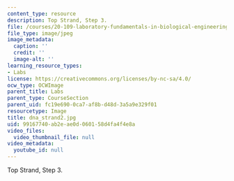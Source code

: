 ```yaml
---
content_type: resource
description: Top Strand, Step 3.
file: /courses/20-109-laboratory-fundamentals-in-biological-engineering-fall-2007/99167740ab2eae0d060158d4fa4f4e8a_dna_strand2.jpg
file_type: image/jpeg
image_metadata:
  caption: ''
  credit: ''
  image-alt: ''
learning_resource_types:
- Labs
license: https://creativecommons.org/licenses/by-nc-sa/4.0/
ocw_type: OCWImage
parent_title: Labs
parent_type: CourseSection
parent_uid: fc19e690-0ca7-af8b-d48d-3a5a9e329f01
resourcetype: Image
title: dna_strand2.jpg
uid: 99167740-ab2e-ae0d-0601-58d4fa4f4e8a
video_files:
  video_thumbnail_file: null
video_metadata:
  youtube_id: null
---
```

Top Strand, Step 3.